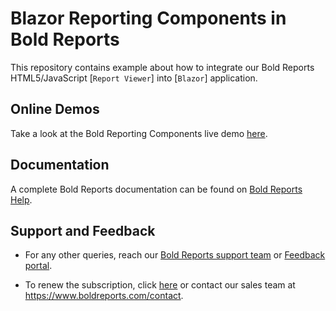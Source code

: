 # Blazor Reporting Components in Bold Reports

This repository contains example about how to integrate our Bold Reports HTML5/JavaScript [`Report Viewer`] into [`Blazor`] application.

## Online Demos

Take a look at the Bold Reporting Components live demo [here](https://demos.boldreports.com/home/).

## Documentation

A complete Bold Reports documentation can be found on [Bold Reports Help](https://documentation.boldreports.com/).

## Support and Feedback

* For any other queries, reach our [Bold Reports support team](mailto:support@boldreports.com) or [Feedback portal](https://www.boldreports.com/feedback/).

* To renew the subscription, click [here](https://www.boldreports.com/pricing/on-premise) or contact our sales team at <https://www.boldreports.com/contact>.

